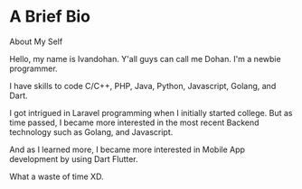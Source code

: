 # A Brief Bio

About My Self

Hello, my name is Ivandohan. Y'all guys can call me Dohan. I'm a newbie programmer. 

I have skills to code C/C++, PHP, Java, Python, Javascript, Golang, and Dart.

I got intrigued in Laravel programming when I initially started college. 
But as time passed, I became more interested in the most recent Backend technology such as
Golang, and Javascript.

And as I learned more, I became more interested in Mobile App development by using Dart Flutter.



What a waste of time XD.
